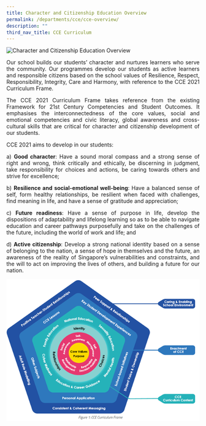 ```yaml
---
title: Character and Citizenship Education Overview
permalink: /departments/cce/cce-overview/
description: ""
third_nav_title: CCE Curriculum
---
```


![Character and Citizenship Education Overview](/images/Departments/cce1.png)

<p style="text-align:justify">Our school builds our students’ character and nurtures learners who serve the community. Our programmes develop our students as active learners and responsible citizens based on the school values of Resilience, Respect, Responsibility, Integrity, Care and Harmony, with reference to the CCE 2021 Curriculum Frame.</p>

<p style="text-align:justify">The CCE 2021 Curriculum Frame takes reference from the existing Framework for 21st Century Competencies and Student Outcomes. It emphasises the interconnectedness of the core values, social and emotional competencies and civic literacy, global awareness and cross-cultural skills that are critical for character and citizenship development of our students.</p>

CCE 2021 aims to develop in our students:

<p style="text-align:justify">a) <b>Good character</b>: Have a sound moral compass and a strong sense of right and wrong, think critically and ethically, be discerning in judgment, take responsibility for choices and actions, be caring towards others and strive for excellence;</p>

<p style="text-align:justify">b) <b>Resilience and social-emotional well-being</b>: Have a balanced sense of self, form healthy relationships, be resilient when faced with challenges, find meaning in life, and have a sense of gratitude and appreciation;</p>

<p style="text-align:justify">c) <b>Future readiness</b>: Have a sense of purpose in life, develop the dispositions of adaptability and lifelong learning so as to be able to navigate education and career pathways purposefully and take on the challenges of the future, including the world of work and life; and</p>

<p style="text-align:justify">d) <b>Active citizenship</b>: Develop a strong national identity based on a sense of belonging to the nation, a sense of hope in themselves and the future, an awareness of the reality of Singapore’s vulnerabilities and constraints, and the will to act on improving the lives of others, and building a future for our nation.</p>

<img src="/images/Departments/cce2.png" alt="CCE Overview" style="width:700px" alt="Character and Citizenship Education Overview"/>